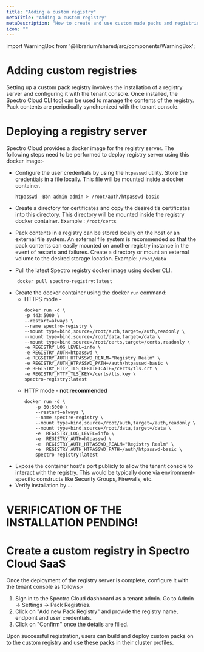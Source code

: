 ```yaml
---
title: "Adding a custom registry"
metaTitle: "Adding a custom registry"
metaDescription: "How to create and use custom made packs and registries in Spectro Cloud"
icon: ""
---
```


import WarningBox from '@librarium/shared/src/components/WarningBox';

# Adding custom registries

Setting up a custom pack registry involves the installation of a registry server and configuring it with the tenant console. Once installed, the Spectro Cloud CLI tool can be used to manage the contents of the registry. Pack contents are periodically synchronized with the tenant console.

# Deploying a registry server

Spectro Cloud provides a docker image for the registry server. The following steps need to be performed to deploy registry server using this docker image:-

* Configure the user credentials by using the `htpasswd` utility. Store the credentials in a file locally. This file will be mounted inside a docker container.
    ```
    htpasswd -Bbn admin admin > /root/auth/htpasswd-basic
    ```

* Create a directory for certificates and copy the desired tls certificates into this directory. This directory will be mounted inside the registry docker container. Example : `/root/certs`
* Pack contents in a registry can be stored locally on the host or an external file system. An external file system is recommended so that the pack contents can easily mounted on another registry instance in the event of restarts and failures. Create a directory or mount an external volume to the desired storage location. Example: `/root/data`
* Pull the latest Spectro registry docker image using docker CLI.
```
    docker pull spectro-registry:latest
```
* Create the docker container using the docker `run` command:
    * HTTPS mode -
        ```
        docker run -d \
        -p 443:5000 \
        --restart=always \
        --name spectro-registry \
        --mount type=bind,source=/root/auth,target=/auth,readonly \
        --mount type=bind,source=/root/data,target=/data \
        --mount type=bind,source=/root/certs,target=/certs,readonly \
        -e REGISTRY_LOG_LEVEL=info \
        -e REGISTRY_AUTH=htpasswd \
        -e REGSITRY_AUTH_HTPASSWD_REALM="Registry Realm" \
        -e REGISTRY_AUTH_HTPASSWD_PATH=/auth/htpasswd-basic \
        -e REGISTRY_HTTP_TLS_CERTIFICATE=/certs/tls.crt \
        -e REGISTRY_HTTP_TLS_KEY=/certs/tls.key \
        spectro-registry:latest

    * HTTP mode - **not recommended**
        ```
        docker run -d \
            -p 80:5000 \
            --restart=always \
            --name spectre-registry \
            --mount type=bind,source=/root/auth,target=/auth,readonly \
            --mount type=bind,source=/root/data,target=/data \
            -e  REGISTRY_LOG_LEVEL=info \
            -e  REGISTRY_AUTH=htpasswd \
            -e  REGISTRY_AUTH_HTPASSWD_REALM="Registry Realm" \
            -e  REGISTRY_AUTH_HTPASSWD_PATH=/auth/htpasswd-basic \
            spectro-registry:latest
        ```
* Expose the container host's port publicly to allow the tenant console to interact with the registry. This would be typically done via environment-specific constructs like Security Groups, Firewalls, etc.
* Verify installation by ...

# VERIFICATION OF THE INSTALLATION PENDING!

# Create a custom registry in Spectro Cloud SaaS

Once the deployment of the registry server is complete, configure it with the tenant console as follows:-

1. Sign in to the Spectro Cloud dashboard as a tenant admin. Go to Admin -> Settings -> Pack Registries.
1. Click on "Add new Pack Registry" and provide the registry name, endpoint and user credentials.
1. Click on "Confirm" once the details are filled.

Upon successful registration, users can build and deploy custom packs on to the custom registry and use these packs in their cluster profiles.
